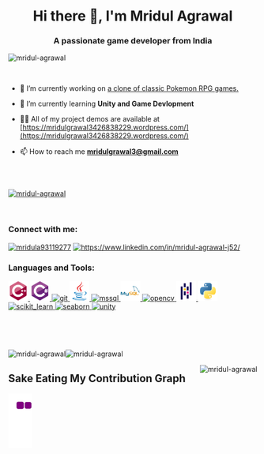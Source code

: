 <h1 align="center">Hi there 👋, I'm Mridul Agrawal</h1>
<h3 align="center">A passionate game developer from India</h3>

<p align="left"> <img src="https://komarev.com/ghpvc/?username=mridul-agrawal&label=Profile%20views&color=0e75b6&style=flat" alt="mridul-agrawal" /> </p>


<!--
<p align="left"> <a href="https://twitter.com/mridula93119277" target="blank"><img src="https://img.shields.io/twitter/follow/mridula93119277?logo=twitter&style=for-the-badge" alt="mridula93119277" /></a> </p>
-->

<br>

- 🔭 I’m currently working on [a clone of classic Pokemon RPG games.](https://github.com/mridul-agrawal/Pokemon)

- 🌱 I’m currently learning **Unity and Game Devlopment**

- 👨‍💻 All of my project demos are available at [https://mridulgrawal3426838229.wordpress.com/](https://mridulgrawal3426838229.wordpress.com/)

- 📫 How to reach me **mridulgrawal3@gmail.com**

<br>
<br>

<p align="left"> <a href="https://github.com/ryo-ma/github-profile-trophy"><img src="https://github-profile-trophy.vercel.app/?username=mridul-agrawal" alt="mridul-agrawal" /></a> </p>

<br>

<h3 align="left">Connect with me:</h3>
<p align="left">
<a href="https://twitter.com/mridula93119277" target="blank"><img align="center" src="https://raw.githubusercontent.com/rahuldkjain/github-profile-readme-generator/master/src/images/icons/Social/twitter.svg" alt="mridula93119277" height="30" width="40" /></a>
<a href="https://linkedin.com/in/https://www.linkedin.com/in/mridul-agrawal-j52/" target="blank"><img align="center" src="https://raw.githubusercontent.com/rahuldkjain/github-profile-readme-generator/master/src/images/icons/Social/linked-in-alt.svg" alt="https://www.linkedin.com/in/mridul-agrawal-j52/" height="30" width="40" /></a>
</p>

<h3 align="left">Languages and Tools:</h3>
<p align="left"> <a href="https://www.w3schools.com/cpp/" target="_blank" rel="noreferrer"> <img src="https://raw.githubusercontent.com/devicons/devicon/master/icons/cplusplus/cplusplus-original.svg" alt="cplusplus" width="40" height="40"/> </a> <a href="https://www.w3schools.com/cs/" target="_blank" rel="noreferrer"> <img src="https://raw.githubusercontent.com/devicons/devicon/master/icons/csharp/csharp-original.svg" alt="csharp" width="40" height="40"/> </a> <a href="https://git-scm.com/" target="_blank" rel="noreferrer"> <img src="https://www.vectorlogo.zone/logos/git-scm/git-scm-icon.svg" alt="git" width="40" height="40"/> </a> <a href="https://www.java.com" target="_blank" rel="noreferrer"> <img src="https://raw.githubusercontent.com/devicons/devicon/master/icons/java/java-original.svg" alt="java" width="40" height="40"/> </a> <a href="https://www.microsoft.com/en-us/sql-server" target="_blank" rel="noreferrer"> <img src="https://www.svgrepo.com/show/303229/microsoft-sql-server-logo.svg" alt="mssql" width="40" height="40"/> </a> <a href="https://www.mysql.com/" target="_blank" rel="noreferrer"> <img src="https://raw.githubusercontent.com/devicons/devicon/master/icons/mysql/mysql-original-wordmark.svg" alt="mysql" width="40" height="40"/> </a> <a href="https://opencv.org/" target="_blank" rel="noreferrer"> <img src="https://www.vectorlogo.zone/logos/opencv/opencv-icon.svg" alt="opencv" width="40" height="40"/> </a> <a href="https://pandas.pydata.org/" target="_blank" rel="noreferrer"> <img src="https://raw.githubusercontent.com/devicons/devicon/2ae2a900d2f041da66e950e4d48052658d850630/icons/pandas/pandas-original.svg" alt="pandas" width="40" height="40"/> </a> <a href="https://www.python.org" target="_blank" rel="noreferrer"> <img src="https://raw.githubusercontent.com/devicons/devicon/master/icons/python/python-original.svg" alt="python" width="40" height="40"/> </a> <a href="https://scikit-learn.org/" target="_blank" rel="noreferrer"> <img src="https://upload.wikimedia.org/wikipedia/commons/0/05/Scikit_learn_logo_small.svg" alt="scikit_learn" width="40" height="40"/> </a> <a href="https://seaborn.pydata.org/" target="_blank" rel="noreferrer"> <img src="https://seaborn.pydata.org/_images/logo-mark-lightbg.svg" alt="seaborn" width="40" height="40"/> </a> <a href="https://unity.com/" target="_blank" rel="noreferrer"> <img src="https://www.vectorlogo.zone/logos/unity3d/unity3d-icon.svg" alt="unity" width="40" height="40"/> </a> </p>


<br>
<br>
<br>


<p><img align="left" src="https://github-readme-stats.vercel.app/api/top-langs?username=mridul-agrawal&show_icons=true&locale=en&layout=compact" alt="mridul-agrawal" /></p>

<p>&nbsp;<img align="left" src="https://github-readme-stats.vercel.app/api?username=mridul-agrawal&show_icons=true&locale=en" alt="mridul-agrawal" /></p>

<p><img align="right" src="https://github-readme-streak-stats.herokuapp.com/?user=mridul-agrawal&" alt="mridul-agrawal" /></p>





## Sake Eating My Contribution Graph
![snake gif](https://github.com/mridul-agrawal/mridul-agrawal/blob/output/github-contribution-grid-snake.gif)
